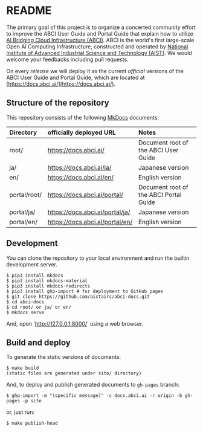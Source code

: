 # README

The primary goal of this project is to organize a concerted community effort to improve the ABCI User Guide and Portal Guide that explain how to utilize [AI Bridging Cloud Infrastructure (ABCI)](https://abci.ai/).
ABCI is the world's first large-scale Open AI Computing Infrastructure, constructed and operated by [National Institute of Advanced Industrial Science and Technology (AIST)](https://www.aist.go.jp/).
We would welcome your feedbacks including pull requests.

On every *release* we will deploy it as the current *official* versions of the ABCI User Guide and Portal Guide, which are located at [https://docs.abci.ai/](https://docs.abci.ai/).

## Structure of the repository

This repository consists of the following [MkDocs](https://www.mkdocs.org/) documents:

| Directory | officially deployed URL | Notes |
|:--|:--|:--|
| root/ | https://docs.abci.ai/    | Document root of the ABCI User Guide |
| ja/   | https://docs.abci.ai/ja/ | Japanese version |
| en/   | https://docs.abci.ai/en/ | English version |
| portal/root/ | https://docs.abci.ai/portal/    | Document root of the ABCI Portal Guide |
| portal/ja/   | https://docs.abci.ai/portal/ja/ | Japanese version |
| portal/en/   | https://docs.abci.ai/portal/en/ | English version |

## Development

You can clone the repository to your local environment and run the builtin development server.

```
$ pip3 install mkdocs
$ pip3 install mkdocs-material
$ pip3 install mkdocs-redirects
$ pip3 install ghp-import # for deployment to GitHub pages
$ git clone https://github.com/aistairc/abci-docs.git
$ cd abci-docs
$ cd root/ or ja/ or en/
$ mkdocs serve
```

And, open 'http://127.0.0.1:8000/' using a web browser.

## Build and deploy

To generate the static versions of documents:

```
$ make build
(static files are generated under site/ directory)
```

And, to deploy and publish generated documents to `gh-pages` branch:

```
$ ghp-import -m "(specific message)" -c docs.abci.ai -r origin -b gh-pages -p site
```

or, just run:

```
$ make publish-head
```
